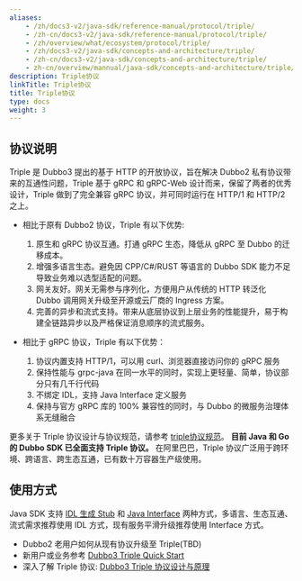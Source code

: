 ```yaml
---
aliases:
    - /zh/docs3-v2/java-sdk/reference-manual/protocol/triple/
    - /zh-cn/docs3-v2/java-sdk/reference-manual/protocol/triple/
    - /zh/overview/what/ecosystem/protocol/triple/
    - /zh/docs3-v2/java-sdk/concepts-and-architecture/triple/
    - /zh-cn/docs3-v2/java-sdk/concepts-and-architecture/triple/
    - zh-cn/overview/mannual/java-sdk/concepts-and-architecture/triple/
description: Triple协议
linkTitle: Triple协议
title: Triple协议
type: docs
weight: 3
---
```


## 协议说明
Triple 是 Dubbo3 提出的基于 HTTP 的开放协议，旨在解决 Dubbo2 私有协议带来的互通性问题，Triple 基于 gRPC 和 gRPC-Web 设计而来，保留了两者的优秀设计，Triple 做到了完全兼容 gRPC 协议，并可同时运行在 HTTP/1 和 HTTP/2 之上。

* 相比于原有 Dubbo2 协议，Triple 有以下优势:
    1. 原生和 gRPC 协议互通。打通 gRPC 生态，降低从 gRPC 至 Dubbo 的迁移成本。
    2. 增强多语言生态。避免因 CPP/C#/RUST 等语言的 Dubbo SDK 能力不足导致业务难以选型适配的问题。
    3. 网关友好。网关无需参与序列化，方便用户从传统的 HTTP 转泛化 Dubbo 调用网关升级至开源或云厂商的 Ingress 方案。
    4. 完善的异步和流式支持。带来从底层协议到上层业务的性能提升，易于构建全链路异步以及严格保证消息顺序的流式服务。


* 相比于 gRPC 协议，Triple 有以下优势：
    1. 协议内置支持 HTTP/1，可以用 curl、浏览器直接访问你的 gRPC 服务
    2. 保持性能与 grpc-java 在同一水平的同时，实现上更轻量、简单，协议部分只有几千行代码
    3. 不绑定 IDL，支持 Java Interface 定义服务
    4. 保持与官方 gRPC 库的 100% 兼容性的同时，与 Dubbo 的微服务治理体系无缝融合

更多关于 Triple 协议设计与协议规范，请参考 [triple协议规范](/zh-cn/overview/reference/protocols/triple/)。
**目前 Java 和 Go 的 Dubbo SDK 已全面支持 Triple 协议。** 在阿里巴巴，Triple 协议广泛用于跨环境、跨语言、跨生态互通，已有数十万容器生产级使用。

## 使用方式
Java SDK 支持 [IDL 生成 Stub](/zh-cn/overview/mannual/java-sdk/quick-start/idl)
和 [Java Interface](/zh-cn/overview/mannual/java-sdk/quick-start/idl) 两种方式，多语言、生态互通、流式需求推荐使用 IDL 方式，现有服务平滑升级推荐使用
Interface 方式。

- Dubbo2 老用户如何从现有协议升级至 Triple(TBD)
- 新用户或业务参考 [Dubbo3 Triple Quick Start](/zh-cn/overview/mannual/java-sdk/quick-start/idl/)
- 深入了解 Triple 协议: [Dubbo3 Triple 协议设计与原理](https://github.com/apache/dubbo-awesome/blob/master/proposals/D0-triple.md)
